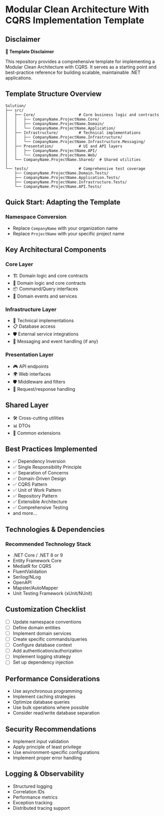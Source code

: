 # Modular Clean Architecture With CQRS Implementation Template

## Disclaimer

**🚨 Template Disclaimer**

This repository provides a comprehensive template for implementing a Modular Clean Architecture with CQRS. It serves as a starting point and best-practice reference for building scalable, maintainable .NET applications.

## Template Structure Overview

```
Solution/
├── src/
│   ├── Core/                   # Core business logic and contracts
│   │   ├── CompanyName.ProjectName.Core/
│   │   ├── CompanyName.ProjectName.Domain/
│   │   └── CompanyName.ProjectName.Application/
│   ├── Infrastructure/         # Technical implementations
│   │   ├── CompanyName.ProjectName.Infrastructure/
│   │   └── CompanyName.ProjectName.Infrastructure.Messaging/
│   ├── Presentation/           # UI and API layers
│   │   ├── CompanyName.ProjectName.API/
│   │   └── CompanyName.ProjectName.Web/
│   └── CompanyName.ProjectName.Shared/  # Shared utilities
│
└── tests/                      # Comprehensive test coverage
    ├── CompanyName.ProjectName.Domain.Tests/
    ├── CompanyName.ProjectName.Application.Tests/
    ├── CompanyName.ProjectName.Infrastructure.Tests/
    └── CompanyName.ProjectName.API.Tests/
```

## Quick Start: Adapting the Template

### Namespace Conversion

- Replace `CompanyName` with your organization name
- Replace `ProjectName` with your specific project name

## Key Architectural Components

### Core Layer

- 🏗️ Domain logic and core contracts
- 🚦 Domain logic and core contracts
- 📦 Command/Query interfaces
- 🔔 Domain events and services

### Infrastructure Layer

- 🔧 Technical implementations
- 📋 Database access
- 🛡️ External service integrations
- 🔄 Messaging and event handling (if any)

### Presentation Layer

- 🎮 API endpoints
- 🌍 Web interfaces
- 🛡️ Middleware and filters
- 🔀 Request/response handling

## Shared Layer

- 🛠️ Cross-cutting utilities
- 📊 DTOs
- 🔗 Common extensions

## Best Practices Implemented

- ✅ Dependency Inversion
- ✅ Single Responsibility Principle
- ✅ Separation of Concerns
- ✅ Domain-Driven Design
- ✅ CQRS Pattern
- ✅ Unit of Work Pattern
- ✅ Repository Pattern
- ✅ Extensible Architecture
- ✅ Comprehensive Testing
- and more...

## Technologies & Dependencies

### Recommended Technology Stack

- .NET Core / .NET 8 or 9
- Entity Framework Core
- MediatR for CQRS
- FluentValidation
- Serilog/NLog
- OpenAPI
- Mapster/AutoMapper
- Unit Testing Framework (xUnit/NUnit)

## Customization Checklist

- [ ] Update namespace conventions
- [ ] Define domain entities
- [ ] Implement domain services
- [ ] Create specific commands/queries
- [ ] Configure database context
- [ ] Add authentication/authorization
- [ ] Implement logging strategy
- [ ] Set up dependency injection

## Performance Considerations

- Use asynchronous programming
- Implement caching strategies
- Optimize database queries
- Use bulk operations where possible
- Consider read/write database separation

## Security Recommendations

- Implement input validation
- Apply principle of least privilege
- Use environment-specific configurations
- Implement proper error handling

## Logging & Observability

- Structured logging
- Correlation IDs
- Performance metrics
- Exception tracking
- Distributed tracing support